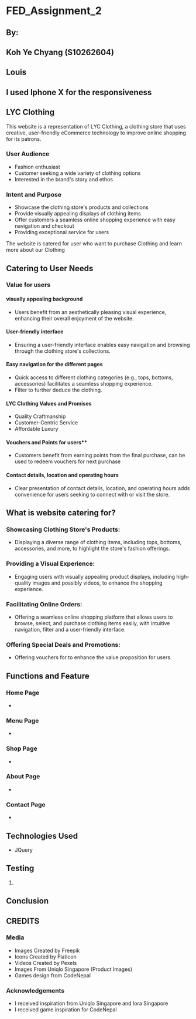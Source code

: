 # FED_Assignment_2

## By:
## Koh Ye Chyang (S10262604)
## Louis

## I used Iphone X for the responsiveness

## LYC Clothing

This website is a representation of LYC Clothing, a clothing store that uses creative, user-friendly eCommerce technology to improve online shopping for its patrons.

### User Audience
- Fashion enthusiast
- Customer seeking a wide variety of clothing options
- Interested in the brand's story and ethos

### Intent and Purpose
- Showcase the clothing store's products and collections
- Provide visually appealing displays of clothing items
- Offer customers a seamless online shopping experience with easy navigation and checkout
- Providing exceptional service for users

The website is catered for user who want to purchase Clothing and learn more about our Clothing 

## Catering to User Needs
### Value for users
#### visually appealing background
- Users benefit from an aesthetically pleasing visual experience, enhancing their overall enjoyment of the website.
#### User-friendly interface
- Ensuring a user-friendly interface enables easy navigation and browsing through the clothing store's collections.
#### Easy navigation for the different pages
- Quick access to different clothing categories (e.g., tops, bottoms, accessories) facilitates a seamless shopping experience. 
- Filter to further deduce the clothing.
#### LYC Clothing Values and Promises 
- Quality Craftmanship
- Customer-Centric Service
- Affordable Luxury
#### Vouchers and Points for users**
- Customers benefit from earning points from the final purchase, can be used to redeem vouchers for next purchase
#### Contact details, location and operating hours
- Clear presentation of contact details, location, and operating hours adds convenience for users seeking to connect with or visit the store.

## What is website catering for?
### Showcasing Clothing Store's Products:
- Displaying a diverse range of clothing items, including tops, bottoms, accessories, and more, to highlight the store's fashion offerings.
### Providing a Visual Experience:
- Engaging users with visually appealing product displays, including high-quality images and possibly videos, to enhance the shopping experience.
### Facilitating Online Orders:
- Offering a seamless online shopping platform that allows users to browse, select, and purchase clothing items easily, with intuitive navigation, filter and a user-friendly interface.
### Offering Special Deals and Promotions:
- Offering vouchers for to enhance the value proposition for users.

## Functions and Feature
### Home Page
- 


### Menu Page
- 

### Shop Page
- 
### About Page
- 

### Contact Page
- 

## Technologies Used
- JQuery

## Testing
1. 


## Conclusion 



## CREDITS
### Media 
- Images Created by Freepik
- Icons Created by Flaticon
- Videos Created by Pexels
- Images From Uniqlo Singapore (Product Images)
- Games design from CodeNepal

### Acknowledgements
- I received inspiration from Uniqlo Singapore and Iora Singapore
- I received game inspiration for CodeNepal
